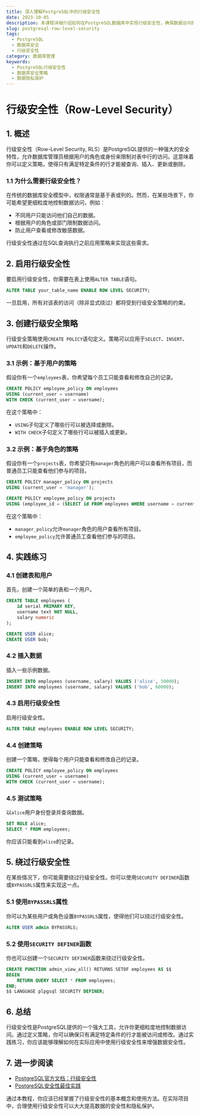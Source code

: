 ```yaml
---
title: 深入理解PostgreSQL中的行级安全性
date: 2023-10-05
description: 本课程详细介绍如何在PostgreSQL数据库中实现行级安全性，确保数据访问的安全性和隐私保护。
slug: postgresql-row-level-security
tags:
  - PostgreSQL
  - 数据库安全
  - 行级安全性
category: 数据库管理
keywords:
  - PostgreSQL行级安全性
  - 数据库安全策略
  - 数据隐私保护
---
```


# 行级安全性（Row-Level Security）

## 1. 概述

行级安全性（Row-Level Security, RLS）是PostgreSQL提供的一种强大的安全特性，允许数据库管理员根据用户的角色或身份来限制对表中行的访问。这意味着你可以定义策略，使得只有满足特定条件的行才能被查询、插入、更新或删除。

### 1.1 为什么需要行级安全性？

在传统的数据库安全模型中，权限通常是基于表或列的。然而，在某些场景下，你可能希望更细粒度地控制数据访问，例如：

- 不同用户只能访问他们自己的数据。
- 根据用户的角色或部门限制数据访问。
- 防止用户查看或修改敏感数据。

行级安全性通过在SQL查询执行之前应用策略来实现这些需求。

## 2. 启用行级安全性

要启用行级安全性，你需要在表上使用`ALTER TABLE`语句。

```sql
ALTER TABLE your_table_name ENABLE ROW LEVEL SECURITY;
```

一旦启用，所有对该表的访问（除非显式绕过）都将受到行级安全策略的约束。

## 3. 创建行级安全策略

行级安全策略使用`CREATE POLICY`语句定义。策略可以应用于`SELECT`、`INSERT`、`UPDATE`和`DELETE`操作。

### 3.1 示例：基于用户的策略

假设你有一个`employees`表，你希望每个员工只能查看和修改自己的记录。

```sql
CREATE POLICY employee_policy ON employees
USING (current_user = username)
WITH CHECK (current_user = username);
```

在这个策略中：

- `USING`子句定义了哪些行可以被选择或删除。
- `WITH CHECK`子句定义了哪些行可以被插入或更新。

### 3.2 示例：基于角色的策略

假设你有一个`projects`表，你希望只有`manager`角色的用户可以查看所有项目，而普通员工只能查看他们参与的项目。

```sql
CREATE POLICY manager_policy ON projects
USING (current_user = 'manager');

CREATE POLICY employee_policy ON projects
USING (employee_id = (SELECT id FROM employees WHERE username = current_user));
```

在这个策略中：

- `manager_policy`允许`manager`角色的用户查看所有项目。
- `employee_policy`允许普通员工查看他们参与的项目。

## 4. 实践练习

### 4.1 创建表和用户

首先，创建一个简单的表和一个用户。

```sql
CREATE TABLE employees (
    id serial PRIMARY KEY,
    username text NOT NULL,
    salary numeric
);

CREATE USER alice;
CREATE USER bob;
```

### 4.2 插入数据

插入一些示例数据。

```sql
INSERT INTO employees (username, salary) VALUES ('alice', 50000);
INSERT INTO employees (username, salary) VALUES ('bob', 60000);
```

### 4.3 启用行级安全性

启用行级安全性。

```sql
ALTER TABLE employees ENABLE ROW LEVEL SECURITY;
```

### 4.4 创建策略

创建一个策略，使得每个用户只能查看和修改自己的记录。

```sql
CREATE POLICY employee_policy ON employees
USING (current_user = username)
WITH CHECK (current_user = username);
```

### 4.5 测试策略

以`alice`用户身份登录并查询数据。

```sql
SET ROLE alice;
SELECT * FROM employees;
```

你应该只能看到`alice`的记录。

## 5. 绕过行级安全性

在某些情况下，你可能需要绕过行级安全性。你可以使用`SECURITY DEFINER`函数或`BYPASSRLS`属性来实现这一点。

### 5.1 使用`BYPASSRLS`属性

你可以为某些用户或角色设置`BYPASSRLS`属性，使得他们可以绕过行级安全性。

```sql
ALTER USER admin BYPASSRLS;
```

### 5.2 使用`SECURITY DEFINER`函数

你也可以创建一个`SECURITY DEFINER`函数来绕过行级安全性。

```sql
CREATE FUNCTION admin_view_all() RETURNS SETOF employees AS $$
BEGIN
    RETURN QUERY SELECT * FROM employees;
END;
$$ LANGUAGE plpgsql SECURITY DEFINER;
```

## 6. 总结

行级安全性是PostgreSQL提供的一个强大工具，允许你更细粒度地控制数据访问。通过定义策略，你可以确保只有满足特定条件的行才能被访问或修改。通过实践练习，你应该能够理解如何在实际应用中使用行级安全性来增强数据安全性。

## 7. 进一步阅读

- [PostgreSQL官方文档：行级安全性](https://www.postgresql.org/docs/current/ddl-rowsecurity.html)
- [PostgreSQL安全性最佳实践](https://www.postgresql.org/docs/current/auth-pg-hba-conf.html)

通过本教程，你应该已经掌握了行级安全性的基本概念和使用方法。在实际项目中，合理使用行级安全性可以大大提高数据的安全性和隐私保护。